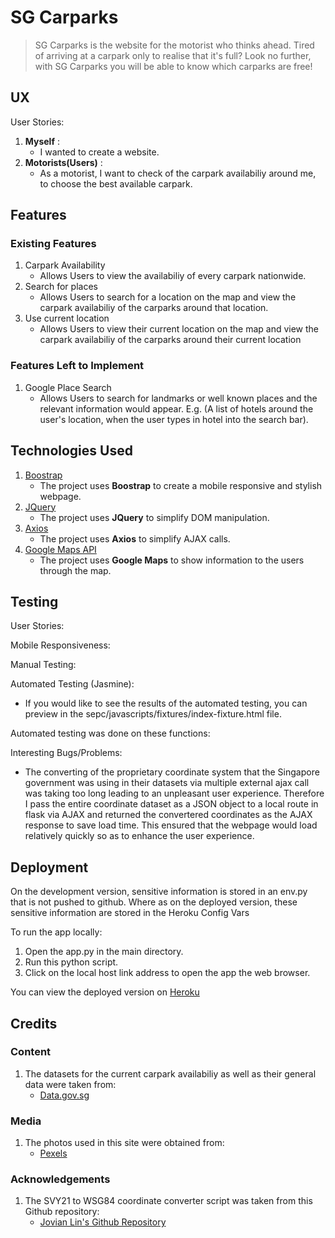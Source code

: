 # SG Carparks
>SG Carparks is the website for the motorist who thinks ahead. 
>Tired of arriving at a carpark only to realise that it's full? 
>Look no further, with SG Carparks you will be able to know which carparks 
>are free!

## UX
User Stories:
1. **Myself** :
    - I wanted to create a website.
2. **Motorists(Users)** :
    - As a motorist, I want to check of the carpark availabiliy around me,
    to choose the best available carpark.

## Features
### Existing Features
1. Carpark Availability 
    - Allows Users to view the availabiliy of every carpark nationwide.
2. Search for places 
    - Allows Users to search for a location on the map and view the carpark 
    availabiliy of the carparks around that location.
3. Use current location
    - Allows Users to view their current location on the map and view the 
    carpark availabiliy of the carparks around their current location

### Features Left to Implement
1. Google Place Search 
    - Allows Users to search for landmarks or well known places and the 
    relevant information would appear. 
    E.g. (A list of hotels around the user's location, when the user types in 
    hotel into the search bar).

## Technologies Used
1. [Boostrap](https://getbootstrap.com/)
    - The project uses **Boostrap** to create a mobile responsive and 
    stylish webpage.
2. [JQuery](https://jquery.com)
    - The project uses **JQuery** to simplify DOM manipulation.
3. [Axios](https://github.com/axios/axios/)
    - The project uses **Axios** to simplify AJAX calls.
4. [Google Maps API](https://developers.google.com/maps/documentation/)
    - The project uses **Google Maps** to show information to the users 
    through the map.

## Testing
User Stories:

Mobile Responsiveness:

Manual Testing:

Automated Testing (Jasmine):
- If you would like to see the results of the automated testing, you can 
preview in the sepc/javascripts/fixtures/index-fixture.html file.

Automated testing was done on these functions:

Interesting Bugs/Problems:
- The converting of the proprietary coordinate system that the Singapore
government was using in their datasets via multiple external ajax call 
was taking too long leading to an unpleasant user experience. 
Therefore I pass the entire coordinate dataset as a JSON object to a local route
in flask via AJAX and returned the convertered coordinates as the AJAX response 
to save load time. This ensured that the webpage would load relatively quickly
so as to enhance the user experience.

## Deployment
On the development version, sensitive information is stored in an env.py that 
is not pushed to github.
Where as on the deployed version, these sensitive information are stored in 
the Heroku Config Vars

To run the app locally:
1. Open the app.py in the main directory.
2. Run this python script.
3. Click on the local host link address to open the app the web browser.

You can view the deployed version on 
[Heroku](https://tgc-ci-project-2.herokuapp.com/)
## Credits

### Content
1. The datasets for the current carpark availabiliy as well as their general 
data were taken from:
    - [Data.gov.sg](https://data.gov.sg/developer)

### Media
1. The photos used in this site were obtained from:
    - [Pexels](https://www.pexels.com/)

### Acknowledgements
1. The SVY21 to WSG84 coordinate converter script was taken from this Github
repository:
    - [Jovian Lin's Github Repository](https://gist.github.com/jovianlin/30b0fd93e2b835cb1e8d93bfa0e1e62f)


